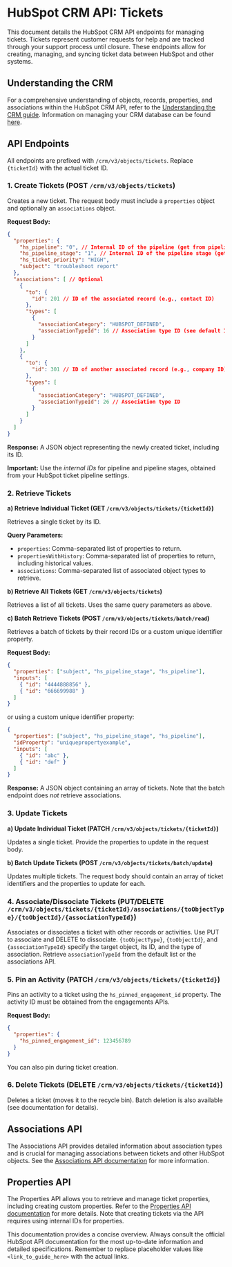 # HubSpot CRM API: Tickets

This document details the HubSpot CRM API endpoints for managing tickets. Tickets represent customer requests for help and are tracked through your support process until closure.  These endpoints allow for creating, managing, and syncing ticket data between HubSpot and other systems.

## Understanding the CRM

For a comprehensive understanding of objects, records, properties, and associations within the HubSpot CRM API, refer to the [Understanding the CRM guide](<link_to_guide_here>).  Information on managing your CRM database can be found [here](<link_to_database_management_here>).


## API Endpoints

All endpoints are prefixed with `/crm/v3/objects/tickets`.  Replace `{ticketId}` with the actual ticket ID.

### 1. Create Tickets (POST `/crm/v3/objects/tickets`)

Creates a new ticket.  The request body must include a `properties` object and optionally an `associations` object.

**Request Body:**

```json
{
  "properties": {
    "hs_pipeline": "0", // Internal ID of the pipeline (get from pipeline settings)
    "hs_pipeline_stage": "1", // Internal ID of the pipeline stage (get from pipeline settings)
    "hs_ticket_priority": "HIGH",
    "subject": "troubleshoot report"
  },
  "associations": [ // Optional
    {
      "to": {
        "id": 201 // ID of the associated record (e.g., contact ID)
      },
      "types": [
        {
          "associationCategory": "HUBSPOT_DEFINED",
          "associationTypeId": 16 // Association type ID (see default IDs or use associations API)
        }
      ]
    },
    {
      "to": {
        "id": 301 // ID of another associated record (e.g., company ID)
      },
      "types": [
        {
          "associationCategory": "HUBSPOT_DEFINED",
          "associationTypeId": 26 // Association type ID
        }
      ]
    }
  ]
}
```

**Response:**  A JSON object representing the newly created ticket, including its ID.

**Important:**  Use the *internal IDs* for pipeline and pipeline stages, obtained from your HubSpot ticket pipeline settings.


### 2. Retrieve Tickets

**a) Retrieve Individual Ticket (GET `/crm/v3/objects/tickets/{ticketId}`)**

Retrieves a single ticket by its ID.

**Query Parameters:**

* `properties`: Comma-separated list of properties to return.
* `propertiesWithHistory`: Comma-separated list of properties to return, including historical values.
* `associations`: Comma-separated list of associated object types to retrieve.

**b) Retrieve All Tickets (GET `/crm/v3/objects/tickets`)**

Retrieves a list of all tickets.  Uses the same query parameters as above.

**c) Batch Retrieve Tickets (POST `/crm/v3/objects/tickets/batch/read`)**

Retrieves a batch of tickets by their record IDs or a custom unique identifier property.

**Request Body:**

```json
{
  "properties": ["subject", "hs_pipeline_stage", "hs_pipeline"],
  "inputs": [
    { "id": "4444888856" },
    { "id": "666699988" }
  ]
}
```

or using a custom unique identifier property:

```json
{
  "properties": ["subject", "hs_pipeline_stage", "hs_pipeline"],
  "idProperty": "uniquepropertyexample",
  "inputs": [
    { "id": "abc" },
    { "id": "def" }
  ]
}
```


**Response:** A JSON object containing an array of tickets.  Note that the batch endpoint does *not* retrieve associations.


### 3. Update Tickets

**a) Update Individual Ticket (PATCH `/crm/v3/objects/tickets/{ticketId}`)**

Updates a single ticket.  Provide the properties to update in the request body.

**b) Batch Update Tickets (POST `/crm/v3/objects/tickets/batch/update`)**

Updates multiple tickets.  The request body should contain an array of ticket identifiers and the properties to update for each.


### 4. Associate/Dissociate Tickets (PUT/DELETE `/crm/v3/objects/tickets/{ticketId}/associations/{toObjectType}/{toObjectId}/{associationTypeId}`)

Associates or dissociates a ticket with other records or activities.  Use PUT to associate and DELETE to dissociate.  `{toObjectType}`, `{toObjectId}`, and `{associationTypeId}` specify the target object, its ID, and the type of association.  Retrieve `associationTypeId` from the default list or the associations API.


### 5. Pin an Activity (PATCH `/crm/v3/objects/tickets/{ticketId}`)

Pins an activity to a ticket using the `hs_pinned_engagement_id` property.  The activity ID must be obtained from the engagements APIs.

**Request Body:**

```json
{
  "properties": {
    "hs_pinned_engagement_id": 123456789
  }
}
```

You can also pin during ticket creation.


### 6. Delete Tickets (DELETE `/crm/v3/objects/tickets/{ticketId}`)

Deletes a ticket (moves it to the recycle bin).  Batch deletion is also available (see documentation for details).


##  Associations API

The Associations API provides detailed information about association types and is crucial for managing associations between tickets and other HubSpot objects.  See the [Associations API documentation](<link_to_associations_api_here>) for more information.


## Properties API

The Properties API allows you to retrieve and manage ticket properties, including creating custom properties.  Refer to the [Properties API documentation](<link_to_properties_api_here>) for more details.  Note that creating tickets via the API requires using internal IDs for properties.



This documentation provides a concise overview.  Always consult the official HubSpot API documentation for the most up-to-date information and detailed specifications. Remember to replace placeholder values like `<link_to_guide_here>` with the actual links.
